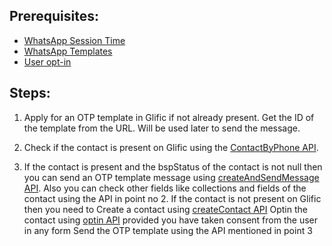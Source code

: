 ## Prerequisites:

- [WhatsApp Session Time](https://www.twilio.com/docs/whatsapp/key-concepts#the-24-hour-window-or-24-hour-session)
- [WhatsApp Templates](https://www.twilio.com/docs/whatsapp/key-concepts#whatsapp-templates-are-required-for-notifications)
- [User opt-in](https://developers.facebook.com/docs/whatsapp/overview/getting-opt-in/)

## Steps:

1. Apply for an OTP template in Glific if not already present. Get the ID of the template from the URL. Will be used later to send the message.


2. Check if the contact is present on Glific using the [ContactByPhone API](https://api.glific.com/#bfc8d05b-c5a4-45d2-9874-e9db9727678c).


3. If the contact is present and the bspStatus of the contact is not null then you can send an OTP template message using [createAndSendMessage API](https://api.glific.com/#c09fbc20-193d-4c36-a927-e2c30c4cc14a). Also you can check other fields like collections and fields of the contact using the API in point no 2.
If the contact is not present on Glific then you need to 
Create a contact using [createContact API](https://api.glific.com/#4573b3d2-5def-4475-bb94-368b9fa83bbf)
Optin the contact using [optin API](https://api.glific.com/#73271fe4-ce79-4975-9048-92d6036c2ba4) provided you have taken consent from the user in any form
Send the OTP template using the API mentioned in point 3
